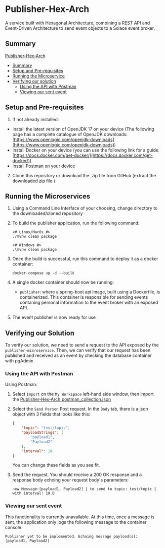 # Publisher-Hex-Arch
 A service built with Hexagonal Architecture, combining a REST API and Event-Driven Architecture to send event objects to a Solace event broker.

## Summary

[Publisher-Hex-Arch](#publisher-hex-arch)
* [Summary](#summary)
* [Setup and Pre-requisites](#setup-and-pre-requisites)
* [Running the Microservice](#running-the-microservice)
* [Verifying our solution](#verifying-our-solution)
    * [Using the API with Postman](#using-the-api-with-postman)
    * [Viewing our sent event](#viewing-our-sent-event)

## Setup and Pre-requisites

1. If not already installed:

- Install the latest version of OpenJDK 17 on your device (The following page has a complete catalogue of OpenJDK downloads: [https://www.openlogic.com/openjdk-downloads](https://www.openlogic.com/openjdk-downloads))
- Install Docker on your device (you can use the following link for a guide: [https://docs.docker.com/get-docker/](https://docs.docker.com/get-docker/))
- Install Postman on your device

2. Clone this repository or download the .zip file from GitHub (extract the downloaded zip file )

## Running the Microservices

1. Using a Command Line Interface of your choosing, change directory to the downloaded/cloned repository


2. To build the publisher application, run the following command:  

    ```
    <# Linux/MacOs #>
    ./mvnw clean package

    <# Windows #>
    .\mvnw clean package
    ```


3. Once the build is successful, run this command to deploy it as a docker container:

    ```
    docker-compose up -d --build
    ```

4. A single docker container should now be running:
    * `publisher`: where a spring-boot api image, built using a Dockerfile, is containerized. This container is responsible for sending events contaning personal information to the event broker with an exposed API.

5. The event publisher is now ready for use


## Verifying our Solution

To verify our solution, we need to send a request to the API exposed by the `publisher-microservice`. Then, we can verify that our request has been published and received as an event by checking the database container with pgAdmin.

### Using the API with Postman

Using Postman:

1. Select `Import` on the `My Workspace` left-hand side window, then import the [Publisher-Hex-Arch.postman_collection.json](https://github.com/mpirotaiswilton-IW/publisher-hex-arch/blob/master/Publisher-Hex-Arch.postman_collection.json)

2. Select the `Send Person` Post request. In the `Body` tab, there is a json object with 3 fields that looks like this:
    ```json
    {
        "topic": "test/topic",
        "payloadStrings": [
            "payload1",
            "Payload2"
        ],
        "interval": 10
    }
    ``` 

    You can change these fields as you see fit.

3. Send the request. You should receive a 200 OK response and a response body echoing your request body's parameters: 
    ```
    new Message:[payload1, Payload2] | to send to topic: test/topic | with interval: 10.0
    ``` 

### Viewing our sent event

This functionality is currently unavailable. At this time, once a message is sent, the application only logs the following message to the container console:
```
Publisher yet to be implemented. Echoing message payload(s): [payload1, Payload2]
```